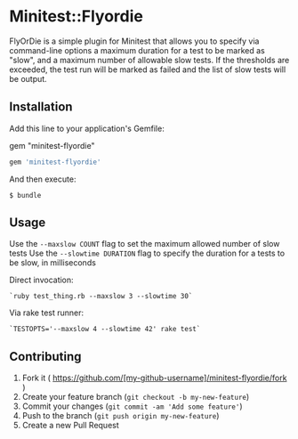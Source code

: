 # Minitest::Flyordie

FlyOrDie is a simple plugin for Minitest that allows you to specify via command-line options a maximum duration for a test to be marked as "slow", and a maximum number of allowable slow tests.  If the thresholds are exceeded, the test run will be marked as failed and the list of slow tests will be output.

## Installation

Add this line to your application's Gemfile:

gem "minitest-flyordie"

```ruby
gem 'minitest-flyordie'
```

And then execute:

    $ bundle


## Usage

Use the `--maxslow COUNT` flag to set the maximum allowed number of slow tests
Use the `--slowtime DURATION` flag to specify the duration for a tests to be slow, in milliseconds

Direct invocation:

    `ruby test_thing.rb --maxslow 3 --slowtime 30`

Via rake test runner:

    `TESTOPTS='--maxslow 4 --slowtime 42' rake test`

## Contributing

1. Fork it ( https://github.com/[my-github-username]/minitest-flyordie/fork )
2. Create your feature branch (`git checkout -b my-new-feature`)
3. Commit your changes (`git commit -am 'Add some feature'`)
4. Push to the branch (`git push origin my-new-feature`)
5. Create a new Pull Request
